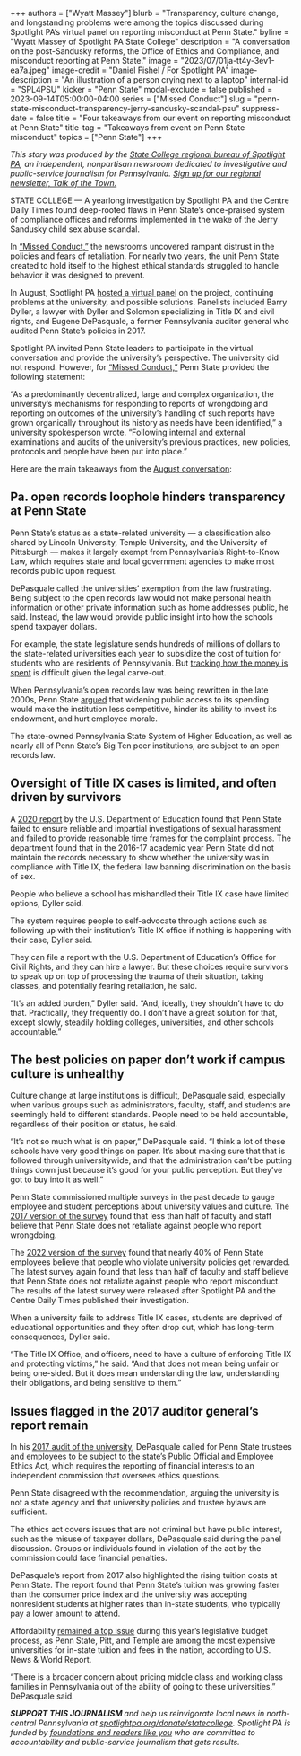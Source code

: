 +++
authors = ["Wyatt Massey"]
blurb = "Transparency, culture change, and longstanding problems were among the topics discussed during Spotlight PA’s virtual panel on reporting misconduct at Penn State."
byline = "Wyatt Massey of Spotlight PA State College"
description = "A conversation on the post-Sandusky reforms, the Office of Ethics and Compliance, and misconduct reporting at Penn State."
image = "2023/07/01ja-tt4y-3ev1-ea7a.jpeg"
image-credit = "Daniel Fishel / For Spotlight PA"
image-description = "An illustration of a person crying next to a laptop"
internal-id = "SPL4PSU"
kicker = "Penn State"
modal-exclude = false
published = 2023-09-14T05:00:00-04:00
series = ["Missed Conduct"]
slug = "penn-state-misconduct-transparency-jerry-sandusky-scandal-psu"
suppress-date = false
title = "Four takeaways from our event on reporting misconduct at Penn State"
title-tag = "Takeaways from event on Penn State misconduct"
topics = ["Penn State"]
+++

<em>This story was produced by the </em><a href="https://www.spotlightpa.org/statecollege"><em>State College regional bureau of Spotlight PA</em></a><em>, an independent, nonpartisan newsroom dedicated to investigative and public-service journalism for Pennsylvania. </em><a href="https://www.spotlightpa.org/newsletters/talkofthetown"><em>Sign up for our regional newsletter, Talk of the Town.</em></a>

STATE COLLEGE — A yearlong investigation by Spotlight PA and the Centre Daily Times found deep-rooted flaws in Penn State’s once-praised system of compliance offices and reforms implemented in the wake of the Jerry Sandusky child sex abuse scandal.

In <a href="https://www.spotlightpa.org/statecollege/2023/07/penn-state-sandusky-accountability-transparency-misconduct-retaliation/">“Missed Conduct,”</a> the newsrooms uncovered rampant distrust in the policies and fears of retaliation. For nearly two years, the unit Penn State created to hold itself to the highest ethical standards struggled to handle behavior it was designed to prevent.

In August, Spotlight PA <a href="https://www.spotlightpa.org/statecollege/2023/08/pennsylvania-penn-state-sandusky-misconduct-investigation-event/">hosted a virtual panel</a> on the project, continuing problems at the university, and possible solutions. Panelists included Barry Dyller, a lawyer with Dyller and Solomon specializing in Title IX and civil rights, and Eugene DePasquale, a former Pennsylvania auditor general who audited Penn State’s policies in 2017.

<script src="https://www.spotlightpa.org/embed.js" async></script><div data-spl-embed-version="1" data-spl-src="https://www.spotlightpa.org/embeds/newsletter/?cta=Sign%20up%20for%20our%20new%20regional%20newsletter%2C%20%3Cb%3ETalk%20of%20the%20Town%3C%2Fb%3E%2C%20and%20get%20all%20the%20news%20and%20notes%20from%20State%20College%20and%20north-central%20PA.&button=Sign%20Up%20Now&preselect=state_college&eyebrow=DON'T%20MISS%20A%20BEAT"></div>

Spotlight PA invited Penn State leaders to participate in the virtual conversation and provide the university’s perspective. The university did not respond. However, for <a href="https://www.spotlightpa.org/statecollege/2023/07/penn-state-sandusky-accountability-transparency-misconduct-retaliation/">“Missed Conduct,”</a> Penn State provided the following statement:

“As a predominantly decentralized, large and complex organization, the university’s mechanisms for responding to reports of wrongdoing and reporting on outcomes of the university’s handling of such reports have grown organically throughout its history as needs have been identified,” a university spokesperson wrote. “Following internal and external examinations and audits of the university’s previous practices, new policies, protocols and people have been put into place.”

Here are the main takeaways from the <a href="https://www.spotlightpa.org/statecollege/2023/08/pennsylvania-penn-state-sandusky-misconduct-investigation-event/">August conversation</a>:

## Pa. open records loophole hinders transparency at Penn State

Penn State’s status as a state-related university — a classification also shared by Lincoln University, Temple University, and the University of Pittsburgh — makes it largely exempt from Pennsylvania’s Right-to-Know Law, which requires state and local government agencies to make most records public upon request.

DePasquale called the universities’ exemption from the law frustrating. Being subject to the open records law would not make personal health information or other private information such as home addresses public, he said. Instead, the law would provide public insight into how the schools spend taxpayer dollars.

For example, the state legislature sends hundreds of millions of dollars to the state-related universities each year to subsidize the cost of tuition for students who are residents of Pennsylvania. But <a href="https://www.spotlightpa.org/statecollege/2023/06/penn-state-pitt-temple-lincoln-pa-budget-appropriations/">tracking how the money is spent</a> is difficult given the legal carve-out.

When Pennsylvania’s open records law was being rewritten in the late 2000s, Penn State <a href="https://www.legis.state.pa.us/WU01/LI/TR/Transcripts/2007_0189_0011_TSTMNY.pdf">argued</a> that widening public access to its spending would make the institution less competitive, hinder its ability to invest its endowment, and hurt employee morale.

The state-owned Pennsylvania State System of Higher Education, as well as nearly all of Penn State’s Big Ten peer institutions, are subject to an open records law.

## Oversight of Title IX cases is limited, and often driven by survivors

A <a href="https://www2.ed.gov/about/offices/list/ocr/docs/investigations/more/03146001-a.pdf">2020 report</a> by the U.S. Department of Education found that Penn State failed to ensure reliable and impartial investigations of sexual harassment and failed to provide reasonable time frames for the complaint process. The department found that in the 2016-17 academic year Penn State did not maintain the records necessary to show whether the university was in compliance with Title IX, the federal law banning discrimination on the basis of sex.

People who believe a school has mishandled their Title IX case have limited options, Dyller said.

The system requires people to self-advocate through actions such as following up with their institution’s Title IX office if nothing is happening with their case, Dyller said.

They can file a report with the U.S. Department of Education’s Office for Civil Rights, and they can hire a lawyer. But these choices require survivors to speak up on top of processing the trauma of their situation, taking classes, and potentially fearing retaliation, he said.

“It’s an added burden,” Dyller said. “And, ideally, they shouldn’t have to do that. Practically, they frequently do. I don’t have a great solution for that, except slowly, steadily holding colleges, universities, and other schools accountable.”

<script src="https://www.spotlightpa.org/embed.js" async></script><div data-spl-embed-version="1" data-spl-src="https://www.spotlightpa.org/embeds/donate/"></div>

## The best policies on paper don’t work if campus culture is unhealthy

Culture change at large institutions is difficult, DePasquale said, especially when various groups such as administrators, faculty, staff, and students are seemingly held to different standards. People need to be held accountable, regardless of their position or status, he said.

“It’s not so much what is on paper,” DePasquale said. “I think a lot of these schools have very good things on paper. It’s about making sure that that is followed through universitywide, and that the administration can’t be putting things down just because it’s good for your public perception. But they’ve got to buy into it as well.”

Penn State commissioned multiple surveys in the past decade to gauge employee and student perceptions about university values and culture. The <a href="https://www.psu.edu/news/administration/story/university-releases-2017-values-and-culture-survey-results/">2017 version of the survey</a> found that less than half of faculty and staff believe that Penn State does not retaliate against people who report wrongdoing.

The <a href="https://www.psu.edu/news/administration/story/living-our-values-survey-results-released/?utm_audience=Faculty&amp;utm_source=newswire&amp;utm_medium=email&amp;utm_campaign=Penn%20State%20Today&amp;utm_content=08-23-2023-20-59&amp;utm_term=featured">2022 version of the survey</a> found that nearly 40% of Penn State employees believe that people who violate university policies get rewarded. The latest survey again found that less than half of faculty and staff believe that Penn State does not retaliate against people who report misconduct. The results of the latest survey were released after Spotlight PA and the Centre Daily Times published their investigation.

When a university fails to address Title IX cases, students are deprived of educational opportunities and they often drop out, which has long-term consequences, Dyller said.

“The Title IX Office, and officers, need to have a culture of enforcing Title IX and protecting victims,” he said. “And that does not mean being unfair or being one-sided. But it does mean understanding the law, understanding their obligations, and being sensitive to them.”

## Issues flagged in the 2017 auditor general’s report remain <strong></strong>

In his <a href="https://www.paauditor.gov/Media/Default/Reports/PSU%20Audit%20Report.pdf">2017 audit of the university</a>, DePasquale called for Penn State trustees and employees to be subject to the state’s Public Official and Employee Ethics Act, which requires the reporting of financial interests to an independent commission that oversees ethics questions.

Penn State disagreed with the recommendation, arguing the university is not a state agency and that university policies and trustee bylaws are sufficient.

The ethics act covers issues that are not criminal but have public interest, such as the misuse of taxpayer dollars, DePasquale said during the panel discussion. Groups or individuals found in violation of the act by the commission could face financial penalties.

DePasquale’s report from 2017 also highlighted the rising tuition costs at Penn State. The report found that Penn State’s tuition was growing faster than the consumer price index and the university was accepting nonresident students at higher rates than in-state students, who typically pay a lower amount to attend.

Affordability <a href="https://www.spotlightpa.org/statecollege/2023/04/penn-state-pitt-tuition-pennsylvania-budget-shapiro/">remained a top issue</a> during this year’s legislative budget process, as Penn State, Pitt, and Temple are among the most expensive universities for in-state tuition and fees in the nation, according to U.S. News &amp; World Report.

“There is a broader concern about pricing middle class and working class families in Pennsylvania out of the ability of going to these universities,” DePasquale said.

<script src="https://www.spotlightpa.org/embed.js" async></script><div data-spl-embed-version="1" data-spl-src="https://www.spotlightpa.org/embeds/tips/?tip_text=Do%20you%20have%20a%20tip%20about%20Penn%20State%3F%20We%20want%20to%20hear%20from%20you."></div>

<strong><em>SUPPORT THIS JOURNALISM </em></strong><em>and help us reinvigorate local news in north-central Pennsylvania at </em><a href="http://spotlightpa.org/donate/statecollege"><em>spotlightpa.org/donate/statecollege</em></a><em>. Spotlight PA is funded by </em><a href="https://www.spotlightpa.org/support"><em>foundations and readers like you</em></a><em> who are committed to accountability and public-service journalism that gets results.</em>

